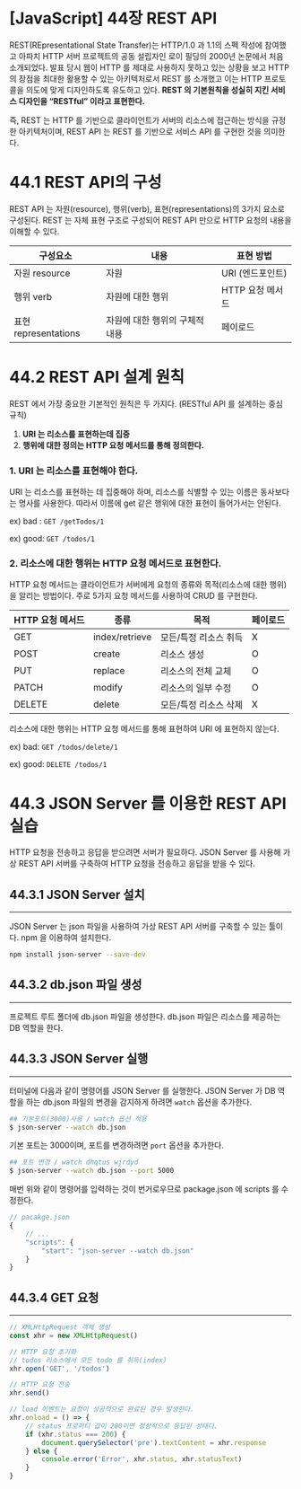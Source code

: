# [JavaScript] 44장 REST API

REST(REpresentational State Transfer)는 HTTP/1.0 과 1.1의 스펙 작성에 참여했고 아파치 HTTP 서버 프로젝트의 공동 설립자인 로이 필딩의 2000년 논문에서 처음 소개되었다. 발표 당시  웹이 HTTP 를 제대로 사용하지 못하고 있는 상황을 보고 HTTP 의 장점을 최대한 활용할 수 있는 아키텍처로서 REST 를 소개했고 이는 HTTP 프로토콜을 의도에 맞게 디자인하도록 유도하고 있다.
**REST 의 기본원칙을 성실히 지킨 서비스 디자인을 “RESTful” 이라고 표현한다.**

즉, REST 는 HTTP 를 기반으로 클라이언트가 서버의 리소스에 접근하는 방식을 규정한 아키텍처이며,
REST API 는 REST 를 기반으로 서비스 API 를 구현한 것을 의미한다.

# 44.1 REST API의 구성

REST API 는 자원(resource), 행위(verb), 표현(representations)의 3가지 요소로 구성된다.
REST 는 자체 표현 구조로 구성되어 REST API 만으로 HTTP 요청의 내용을 이해할 수 있다.

| 구성요소 | 내용 | 표현 방법 |
| --- | --- | --- |
| 자원 resource | 자원 | URI (엔드포인트) |
| 행위 verb | 자원에 대한 행위 | HTTP 요청 메서드 |
| 표현 representations | 자원에 대한 행위의 구체적 내용 | 페이로드 |

# 44.2 REST API 설계 원칙

REST 에서 가장 중요한 기본적인 원칙은 두 가지다. (RESTful API 를 설계하는 중심 규칙)

1. **URI 는 리소스를 표현하는데 집중**
2. **행위에 대한 정의는 HTTP 요청 메서드를 통해 정의한다.**

### 1. URI 는 리소스를 표현해야 한다.

URI 는 리소스를 표현하는 데 집중해야 하며, 리소스를 식별할 수 있는 이름은 동사보다는 명사를 사용한다.
따라서 이름에 get 같은 행위에 대한 표현이 들어가서는 안된다.

ex) bad : `GET /getTodos/1`

ex) good: `GET /todos/1`

### 2. 리소스에 대한 행위는 HTTP 요청 메서드로 표현한다.

HTTP 요청 메서드는 클라이언트가 서버에게 요청의 종류와 목적(리소스에 대한 행위)을 알리는 방법이다.
주로 5가지 요청 메서드를 사용하여 CRUD 를 구현한다.

| HTTP 요청 메서드 | 종류 | 목적 | 페이로드 |
| --- | --- | --- | --- |
| GET | index/retrieve | 모든/특정 리소스 취득 | X |
| POST | create | 리소스 생성 | O |
| PUT | replace | 리소스의 전체 교체 | O |
| PATCH | modify | 리소스의 일부 수정 | O |
| DELETE | delete | 모든/특정 리소스 삭제 | X |

리소스에 대한 행위는 HTTP 요청 메서드를 통해 표현하여 URI 에 표현하지 않는다.

ex) bad: `GET /todos/delete/1`

ex) good: `DELETE /todos/1`

# 44.3 JSON Server 를 이용한 REST API 실습

HTTP 요청을 전송하고 응답을 받으려면 서버가 필요하다.
JSON Server 를 사용해 가상 REST API 서버를 구축하여 HTTP 요청을 전송하고 응답을 받을 수 있다.

## 44.3.1 JSON Server 설치

---

JSON Server 는 json 파일을 사용하여 가상 REST API 서버를 구축할 수 있는 툴이다.
npm 을 이용하여 설치한다.

```bash
npm install json-server --save-dev
```

## 44.3.2 db.json 파일 생성

---

프로젝트 루트 폴더에 db.json 파일을 생성한다.
db.json 파일은 리소스를 제공하는 DB 역할을 한다.

## 44.3.3 JSON Server 실행

---

터미널에 다음과 같이 명령어를 JSON Server 를 실행한다.
JSON Server 가 DB 역할을 하는 db.json 파일의 변경을 감지하게 하려면 `watch` 옵션을 추가한다.

```bash
## 기본포트(3000)사용 / watch 옵션 적용
$ json-server --watch db.json
```

기본 포트는 3000이며, 포트를 변경하려면 `port` 옵션을 추가한다.

```bash
## 포트 변경 / watch dhqtus wjrdyd
$ json-server --watch db.json --port 5000
```

매번 위와 같이 명령어를 입력하는 것이 번거로우므로 package.json 에 scripts 를 수정한다.

```jsx
// pacakge.json
{
	// ...
	"scripts": {
		"start": "json-server --watch db.json"
	}
}
```

## 44.3.4 GET 요청

---

```jsx
// XMLHttpRequest 객체 생성
const xhr = new XMLHttpRequest()

// HTTP 요청 초기화
// todos 리소스에서 모든 todo 를 취득(index)
xhr.open('GET', '/todos')

// HTTP 요청 전송
xhr.send()

// load 이벤트는 요청이 성공적으로 완료된 경우 발생한다.
xhr.onload = () => {
	// status 프로퍼티 값이 200이면 정상적으로 응답된 상태다.
	if (xhr.status === 200) {
		document.querySelector('pre').textContent = xhr.response
	} else {
		console.error('Error', xhr.status, xhr.statusText)
	}
}
```